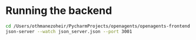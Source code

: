# Running the backend

```bash
cd /Users/othmanezoheir/PycharmProjects/openagents/openagents-frontend
json-server --watch json_server.json --port 3001
```
